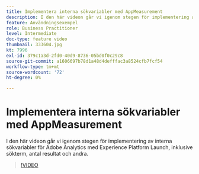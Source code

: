 ```yaml
---
title: Implementera interna sökvariabler med AppMeasurement
description: I den här videon går vi igenom stegen för implementering av interna sökvariabler för Adobe Analytics med Experience Platform Launch, inklusive sökterm, antal resultat och andra.
feature: Användningsexempel
role: Business Practitioner
level: Intermediate
doc-type: feature video
thumbnail: 333604.jpg
kt: 7996
exl-id: 379c1a3d-2fd0-40d9-8736-05bd0f0c29c8
source-git-commit: a1606697b78d1a48d4defffac3a8524cfb7fcf54
workflow-type: tm+mt
source-wordcount: '72'
ht-degree: 0%

---
```


# Implementera interna sökvariabler med AppMeasurement

I den här videon går vi igenom stegen för implementering av interna sökvariabler för Adobe Analytics med Experience Platform Launch, inklusive sökterm, antal resultat och andra.

>[!VIDEO](https://video.tv.adobe.com/v/333604/?quality=12&learn=on)
